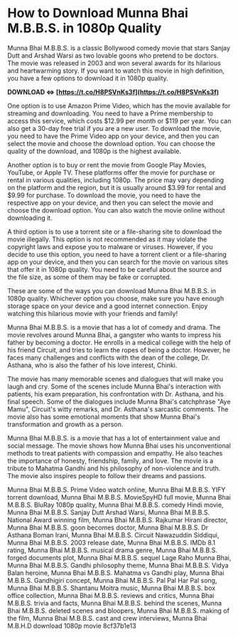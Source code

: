 
 
# How to Download Munna Bhai M.B.B.S. in 1080p Quality
 
Munna Bhai M.B.B.S. is a classic Bollywood comedy movie that stars Sanjay Dutt and Arshad Warsi as two lovable goons who pretend to be doctors. The movie was released in 2003 and won several awards for its hilarious and heartwarming story. If you want to watch this movie in high definition, you have a few options to download it in 1080p quality.
 
**DOWNLOAD ⇔ [https://t.co/H8PSVnKs3f](https://t.co/H8PSVnKs3f)**


 
One option is to use Amazon Prime Video, which has the movie available for streaming and downloading. You need to have a Prime membership to access this service, which costs $12.99 per month or $119 per year. You can also get a 30-day free trial if you are a new user. To download the movie, you need to have the Prime Video app on your device, and then you can select the movie and choose the download option. You can choose the quality of the download, and 1080p is the highest available.
 
Another option is to buy or rent the movie from Google Play Movies, YouTube, or Apple TV. These platforms offer the movie for purchase or rental in various qualities, including 1080p. The price may vary depending on the platform and the region, but it is usually around $3.99 for rental and $9.99 for purchase. To download the movie, you need to have the respective app on your device, and then you can select the movie and choose the download option. You can also watch the movie online without downloading it.
 
A third option is to use a torrent site or a file-sharing site to download the movie illegally. This option is not recommended as it may violate the copyright laws and expose you to malware or viruses. However, if you decide to use this option, you need to have a torrent client or a file-sharing app on your device, and then you can search for the movie on various sites that offer it in 1080p quality. You need to be careful about the source and the file size, as some of them may be fake or corrupted.
 
These are some of the ways you can download Munna Bhai M.B.B.S. in 1080p quality. Whichever option you choose, make sure you have enough storage space on your device and a good internet connection. Enjoy watching this hilarious movie with your friends and family!
  
Munna Bhai M.B.B.S. is a movie that has a lot of comedy and drama. The movie revolves around Munna Bhai, a gangster who wants to impress his father by becoming a doctor. He enrolls in a medical college with the help of his friend Circuit, and tries to learn the ropes of being a doctor. However, he faces many challenges and conflicts with the dean of the college, Dr. Asthana, who is also the father of his love interest, Chinki.
 
The movie has many memorable scenes and dialogues that will make you laugh and cry. Some of the scenes include Munna Bhai's interaction with patients, his exam preparation, his confrontation with Dr. Asthana, and his final speech. Some of the dialogues include Munna Bhai's catchphrase "Aye Mamu", Circuit's witty remarks, and Dr. Asthana's sarcastic comments. The movie also has some emotional moments that show Munna Bhai's transformation and growth as a person.
 
Munna Bhai M.B.B.S. is a movie that has a lot of entertainment value and social message. The movie shows how Munna Bhai uses his unconventional methods to treat patients with compassion and empathy. He also teaches the importance of honesty, friendship, family, and love. The movie is a tribute to Mahatma Gandhi and his philosophy of non-violence and truth. The movie also inspires people to follow their dreams and passions.
 
Munna Bhai M.B.B.S. Prime Video watch online,  Munna Bhai M.B.B.S. YIFY torrent download,  Munna Bhai M.B.B.S. MovieSpyHD full movie,  Munna Bhai M.B.B.S. BluRay 1080p quality,  Munna Bhai M.B.B.S. comedy Hindi movie,  Munna Bhai M.B.B.S. Sanjay Dutt Arshad Warsi,  Munna Bhai M.B.B.S. National Award winning film,  Munna Bhai M.B.B.S. Rajkumar Hirani director,  Munna Bhai M.B.B.S. goon becomes doctor,  Munna Bhai M.B.B.S. Dr Asthana Boman Irani,  Munna Bhai M.B.B.S. Circuit Nawazuddin Siddiqui,  Munna Bhai M.B.B.S. 2003 release date,  Munna Bhai M.B.B.S. IMDb 8.1 rating,  Munna Bhai M.B.B.S. musical drama genre,  Munna Bhai M.B.B.S. forged documents plot,  Munna Bhai M.B.B.S. sequel Lage Raho Munna Bhai,  Munna Bhai M.B.B.S. Gandhi philosophy theme,  Munna Bhai M.B.B.S. Vidya Balan heroine,  Munna Bhai M.B.B.S. Mahatma vs Gandhi play,  Munna Bhai M.B.B.S. Gandhigiri concept,  Munna Bhai M.B.B.S. Pal Pal Har Pal song,  Munna Bhai M.B.B.S. Shantanu Moitra music,  Munna Bhai M.B.B.S. box office collection,  Munna Bhai M.B.B.S. reviews and critics,  Munna Bhai M.B.B.S. trivia and facts,  Munna Bhai M.B.B.S. behind the scenes,  Munna Bhai M.B.B.S. deleted scenes and bloopers,  Munna Bhai M.B.B.S. making of the film,  Munna Bhai M.B.B.S. cast and crew interviews,  Munna Bhai M.B.H.D download 1080p movie
 8cf37b1e13
 
